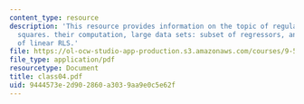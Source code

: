 ```yaml
---
content_type: resource
description: 'This resource provides information on the topic of regularized least
  squares. their computation, large data sets: subset of regressors, and computation
  of linear RLS.'
file: https://ol-ocw-studio-app-production.s3.amazonaws.com/courses/9-520-statistical-learning-theory-and-applications-spring-2006/9444573e2d902860a3039aa9e0c5e62f_class04.pdf
file_type: application/pdf
resourcetype: Document
title: class04.pdf
uid: 9444573e-2d90-2860-a303-9aa9e0c5e62f
---
```

